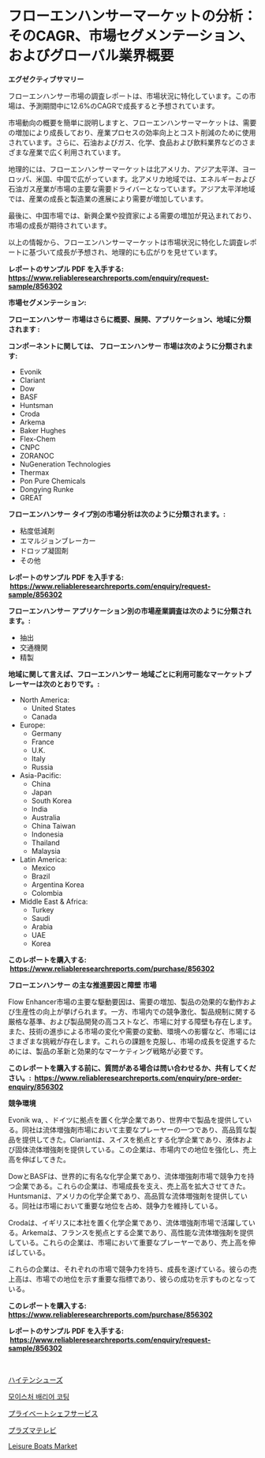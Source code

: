 <p><h1>フローエンハンサーマーケットの分析：そのCAGR、市場セグメンテーション、およびグローバル業界概要</h1></p><p><strong>エグゼクティブサマリー</strong></p>
<p><p>フローエンハンサー市場の調査レポートは、市場状況に特化しています。この市場は、予測期間中に12.6%のCAGRで成長すると予想されています。</p><p>市場動向の概要を簡単に説明しますと、フローエンハンサーマーケットは、需要の増加により成長しており、産業プロセスの効率向上とコスト削減のために使用されています。さらに、石油およびガス、化学、食品および飲料業界などのさまざまな産業で広く利用されています。</p><p>地理的には、フローエンハンサーマーケットは北アメリカ、アジア太平洋、ヨーロッパ、米国、中国で広がっています。北アメリカ地域では、エネルギーおよび石油ガス産業が市場の主要な需要ドライバーとなっています。アジア太平洋地域では、産業の成長と製造業の進展により需要が増加しています。</p><p>最後に、中国市場では、新興企業や投資家による需要の増加が見込まれており、市場の成長が期待されています。</p><p>以上の情報から、フローエンハンサーマーケットは市場状況に特化した調査レポートに基づいて成長が予想され、地理的にも広がりを見せています。</p></p>
<p><strong>レポートのサンプル PDF を入手する: <a href="https://www.reliableresearchreports.com/enquiry/request-sample/856302">https://www.reliableresearchreports.com/enquiry/request-sample/856302</a></strong></p>
<p><strong>市場セグメンテーション:</strong></p>
<p><strong> フローエンハンサー 市場はさらに概要、展開、アプリケーション、地域に分類されます :</strong></p>
<p><strong>コンポーネントに関しては、 フローエンハンサー 市場は次のように分類されます: &nbsp;</strong></p>
<p><ul><li>Evonik</li><li>Clariant</li><li>Dow</li><li>BASF</li><li>Huntsman</li><li>Croda</li><li>Arkema</li><li>Baker Hughes</li><li>Flex-Chem</li><li>CNPC</li><li>ZORANOC</li><li>NuGeneration Technologies</li><li>Thermax</li><li>Pon Pure Chemicals</li><li>Dongying Runke</li><li>GREAT</li></ul></p>
<p><strong> フローエンハンサー タイプ別の市場分析は次のように分類されます。:</strong></p>
<p><ul><li>粘度低減剤</li><li>エマルジョンブレーカー</li><li>ドロップ凝固剤</li><li>その他</li></ul></p>
<p><strong>レポートのサンプル PDF を入手する: &nbsp;<a href="https://www.reliableresearchreports.com/enquiry/request-sample/856302">https://www.reliableresearchreports.com/enquiry/request-sample/856302</a></strong></p>
<p><strong> フローエンハンサー アプリケーション別の市場産業調査は次のように分類されます。:</strong></p>
<p><ul><li>抽出</li><li>交通機関</li><li>精製</li></ul></p>
<p><strong>地域に関して言えば、フローエンハンサー 地域ごとに利用可能なマーケットプレーヤーは次のとおりです。:</strong></p>
<p><ul>
    <li>
        North America:
        <ul>
            <li>United States</li>
            <li>Canada</li>
        </ul>
    </li>
    <li>
        Europe:
        <ul>
            <li>Germany</li>
            <li>France</li>
            <li>U.K.</li>
            <li>Italy</li>
            <li>Russia</li>
        </ul>
    </li>
    <li>
        Asia-Pacific:
        <ul>
            <li>China</li>
            <li>Japan</li>
            <li>South Korea</li>
            <li>India</li>
            <li>Australia</li>
            <li>China Taiwan</li>
            <li>Indonesia</li>
            <li>Thailand</li>
            <li>Malaysia</li>
        </ul>
    </li>
    <li>
        Latin America:
        <ul>
            <li>Mexico</li>
            <li>Brazil</li>
            <li>Argentina Korea</li>
            <li>Colombia</li>
        </ul>
    </li>
    <li>
        Middle East & Africa:
        <ul>
            <li>Turkey</li>
            <li>Saudi</li>
            <li>Arabia</li>
            <li>UAE</li>
            <li>Korea</li>
        </ul>
    </li>
    </ul></p>
<p><strong>このレポートを購入する: &nbsp;<a href="https://www.reliableresearchreports.com/purchase/856302">https://www.reliableresearchreports.com/purchase/856302</a></strong></p>
<p><strong>フローエンハンサー の主な推進要因と障壁 市場</strong></p>
<p><p>Flow Enhancer市場の主要な駆動要因は、需要の増加、製品の効果的な動作および生産性の向上が挙げられます。一方、市場内での競争激化、製品規制に関する厳格な基準、および製品開発の高コストなど、市場に対する障壁も存在します。また、技術の進歩による市場の変化や需要の変動、環境への影響など、市場にはさまざまな挑戦が存在します。これらの課題を克服し、市場の成長を促進するためには、製品の革新と効果的なマーケティング戦略が必要です。</p></p>
<p><strong>このレポートを購入する前に、質問がある場合は問い合わせるか、共有してください。:&nbsp; <a href="https://www.reliableresearchreports.com/enquiry/pre-order-enquiry/856302">https://www.reliableresearchreports.com/enquiry/pre-order-enquiry/856302</a></strong></p>
<p><strong>競争環境</strong></p>
<p><p>Evonik wa, 、ドイツに拠点を置く化学企業であり、世界中で製品を提供している。同社は流体増強剤市場において主要なプレーヤーの一つであり、高品質な製品を提供してきた。Clariantは、スイスを拠点とする化学企業であり、液体および固体流体増強剤を提供している。この企業は、市場内での地位を強化し、売上高を伸ばしてきた。</p><p>DowとBASFは、世界的に有名な化学企業であり、流体増強剤市場で競争力を持つ企業である。これらの企業は、市場成長を支え、売上高を拡大させてきた。Huntsmanは、アメリカの化学企業であり、高品質な流体増強剤を提供している。同社は市場において重要な地位を占め、競争力を維持している。</p><p>Crodaは、イギリスに本社を置く化学企業であり、流体増強剤市場で活躍している。Arkemaは、フランスを拠点とする企業であり、高性能な流体増強剤を提供している。これらの企業は、市場において重要なプレーヤーであり、売上高を伸ばしている。</p><p>これらの企業は、それぞれの市場で競争力を持ち、成長を遂げている。彼らの売上高は、市場での地位を示す重要な指標であり、彼らの成功を示すものとなっている。</p></p>
<p><strong>このレポートを購入する: &nbsp; <a href="https://www.reliableresearchreports.com/purchase/856302">https://www.reliableresearchreports.com/purchase/856302</a></strong></p>
<p><strong>レポートのサンプル PDF を入手する: &nbsp;<a href="https://www.reliableresearchreports.com/enquiry/request-sample/856302">https://www.reliableresearchreports.com/enquiry/request-sample/856302</a></strong><strong></strong></p>
<p>&nbsp;</p>
<p><p><a href="https://github.com/oqoeusbvpadwjs08/Market-Research-Report-List-1/blob/main/63293999110.md">ハイテンシューズ</a></p><p><a href="https://medium.com/@boydsmitham726/%EC%88%98%EB%B6%84-%EC%B0%A8%EB%8B%A8-%EC%BD%94%ED%8C%85-%EC%8B%9C%EC%9E%A5-%EB%8F%99%ED%96%A5-%EB%B0%8F-%EC%8B%9C%EC%9E%A5-%EB%B6%84%EC%84%9D%EC%9D%80-2024%EB%85%84%EB%B6%80%ED%84%B0-2031%EB%85%84%EA%B9%8C%EC%A7%80-%EC%98%88%EC%B8%A1%EB%90%A9%EB%8B%88%EB%8B%A4-b4f21eedc704">모이스처 배리어 코팅</a></p><p><a href="https://medium.com/@royfoote921/%E3%83%97%E3%83%A9%E3%82%A4%E3%83%99%E3%83%BC%E3%83%88%E3%82%B7%E3%82%A7%E3%83%95%E3%82%B5%E3%83%BC%E3%83%93%E3%82%B9%E5%B8%82%E5%A0%B4%E3%81%AF-%E5%B8%82%E5%A0%B4%E3%82%B7%E3%82%A7%E3%82%A2-%E3%82%B5%E3%82%A4%E3%82%BA-%E3%81%8A%E3%82%88%E3%81%B32031%E5%B9%B4%E3%81%BE%E3%81%A7%E3%81%AE%E4%BA%88%E6%B8%AC%E3%81%AB%E7%84%A6%E7%82%B9%E3%82%92%E5%BD%93%E3%81%A6%E3%81%A6%E3%81%84%E3%81%BE%E3%81%99-b5011098bb95">プライベートシェフサービス</a></p><p><a href="https://github.com/AaronVargas43/Market-Research-Report-List-1/blob/main/97269249111.md">プラズマテレビ</a></p><p><a href="https://issuu.com/reportprime-2/docs/leisure-boats-market-size-2030.pptx">Leisure Boats Market</a></p></p>